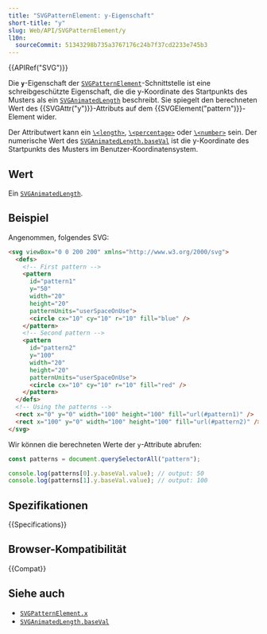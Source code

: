 ```yaml
---
title: "SVGPatternElement: y-Eigenschaft"
short-title: "y"
slug: Web/API/SVGPatternElement/y
l10n:
  sourceCommit: 51343298b735a3767176c24b7f37cd2233e745b3
---
```


{{APIRef("SVG")}}

Die **`y`**-Eigenschaft der [`SVGPatternElement`](/de/docs/Web/API/SVGPatternElement)-Schnittstelle ist eine schreibgeschützte Eigenschaft, die die y-Koordinate des Startpunkts des Musters als ein [`SVGAnimatedLength`](/de/docs/Web/API/SVGAnimatedLength) beschreibt. Sie spiegelt den berechneten Wert des {{SVGAttr("y")}}-Attributs auf dem {{SVGElement("pattern")}}-Element wider.

Der Attributwert kann ein [`\<length>`](/de/docs/Web/SVG/Content_type#length), [`\<percentage>`](/de/docs/Web/SVG/Content_type#percentage) oder [`\<number>`](/de/docs/Web/SVG/Content_type#number) sein. Der numerische Wert des [`SVGAnimatedLength.baseVal`](/de/docs/Web/API/SVGAnimatedLength/baseVal) ist die y-Koordinate des Startpunkts des Musters im Benutzer-Koordinatensystem.

## Wert

Ein [`SVGAnimatedLength`](/de/docs/Web/API/SVGAnimatedLength).

## Beispiel

Angenommen, folgendes SVG:

```html
<svg viewBox="0 0 200 200" xmlns="http://www.w3.org/2000/svg">
  <defs>
    <!-- First pattern -->
    <pattern
      id="pattern1"
      y="50"
      width="20"
      height="20"
      patternUnits="userSpaceOnUse">
      <circle cx="10" cy="10" r="10" fill="blue" />
    </pattern>
    <!-- Second pattern -->
    <pattern
      id="pattern2"
      y="100"
      width="20"
      height="20"
      patternUnits="userSpaceOnUse">
      <circle cx="10" cy="10" r="10" fill="red" />
    </pattern>
  </defs>
  <!-- Using the patterns -->
  <rect x="0" y="0" width="100" height="100" fill="url(#pattern1)" />
  <rect x="100" y="0" width="100" height="100" fill="url(#pattern2)" />
</svg>
```

Wir können die berechneten Werte der `y`-Attribute abrufen:

```js
const patterns = document.querySelectorAll("pattern");

console.log(patterns[0].y.baseVal.value); // output: 50
console.log(patterns[1].y.baseVal.value); // output: 100
```

## Spezifikationen

{{Specifications}}

## Browser-Kompatibilität

{{Compat}}

## Siehe auch

- [`SVGPatternElement.x`](/de/docs/Web/API/SVGPatternElement/x)
- [`SVGAnimatedLength.baseVal`](/de/docs/Web/API/SVGAnimatedLength/baseVal)
